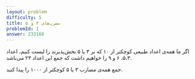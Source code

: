 ```yaml
---
layout: problem
difficulty: 5
title: مضرب‌های ۳ و ۵
problemId: 1
answer: 233168
---
```

اگر ما همه‌ی اعداد طبیعی کوچکتر از ۱۰ که بر ۳ یا ۵ بخش‌پذیرند را لیست کنیم، اعداد ۵،۳، ۶ و ۹ را خواهیم داشت که جمع این اعداد ۲۳ می‌باشد.

جمع همه‌ی مضارب ۳ یا ۵ کوچکتر از ۱۰۰۰ را پیدا کنید.
